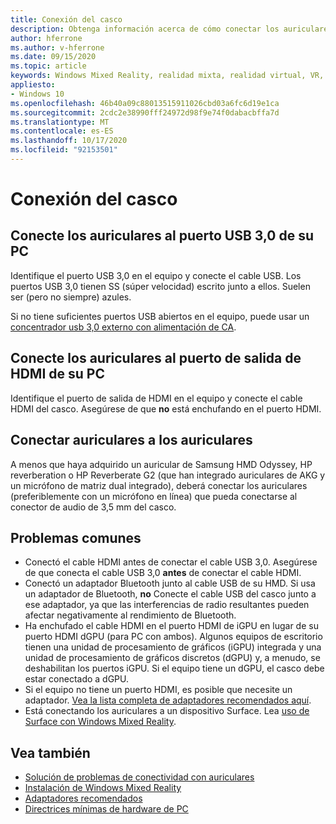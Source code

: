 ```yaml
---
title: Conexión del casco
description: Obtenga información acerca de cómo conectar los auriculares de la realidad mixta de Windows a USB 3,0 y HDMI, y cómo conectar sus auriculares al casco.
author: hferrone
ms.author: v-hferrone
ms.date: 09/15/2020
ms.topic: article
keywords: Windows Mixed Reality, realidad mixta, realidad virtual, VR, MR, auriculares, configuración, introducción
appliesto:
- Windows 10
ms.openlocfilehash: 46b40a09c88013515911026cbd03a6fc6d19e1ca
ms.sourcegitcommit: 2cdc2e38990fff24972d98f9e74f0dabacbffa7d
ms.translationtype: MT
ms.contentlocale: es-ES
ms.lasthandoff: 10/17/2020
ms.locfileid: "92153501"
---
```

# <a name="plug-in-your-headset"></a>Conexión del casco

## <a name="connect-your-headset-to-your-pcs-usb-30-port"></a>Conecte los auriculares al puerto USB 3,0 de su PC

Identifique el puerto USB 3,0 en el equipo y conecte el cable USB. Los puertos USB 3,0 tienen SS (súper velocidad) escrito junto a ellos. Suelen ser (pero no siempre) azules.

Si no tiene suficientes puertos USB abiertos en el equipo, puede usar un [concentrador usb 3,0 externo con alimentación de CA](recommended-adapters-for-windows-mixed-reality-capable-pcs.md#using-external-usb-30-hubs-with-windows-mixed-reality-headsets).

## <a name="connect-your-headset-to-your-pcs-hdmi-out-port"></a>Conecte los auriculares al puerto de salida de HDMI de su PC

Identifique el puerto de salida de HDMI en el equipo y conecte el cable HDMI del casco. Asegúrese de que **no** está enchufando en el puerto HDMI.

## <a name="connect-headphones-to-your-headset"></a>Conectar auriculares a los auriculares

A menos que haya adquirido un auricular de Samsung HMD Odyssey, HP reverberation o HP Reverberate G2 (que han integrado auriculares de AKG y un micrófono de matriz dual integrado), deberá conectar los auriculares (preferiblemente con un micrófono en línea) que pueda conectarse al conector de audio de 3,5 mm del casco.

## <a name="common-issues"></a>Problemas comunes
* Conectó el cable HDMI antes de conectar el cable USB 3,0.  Asegúrese de que conecta el cable USB 3,0 **antes** de conectar el cable HDMI.
* Conectó un adaptador Bluetooth junto al cable USB de su HMD.  Si usa un adaptador de Bluetooth, **no** Conecte el cable USB del casco junto a ese adaptador, ya que las interferencias de radio resultantes pueden afectar negativamente al rendimiento de Bluetooth.
* Ha enchufado el cable HDMI en el puerto HDMI de iGPU en lugar de su puerto HDMI dGPU (para PC con ambos). Algunos equipos de escritorio tienen una unidad de procesamiento de gráficos (iGPU) integrada y una unidad de procesamiento de gráficos discretos (dGPU) y, a menudo, se deshabilitan los puertos iGPU. Si el equipo tiene un dGPU, el casco debe estar conectado a dGPU.  
* Si el equipo no tiene un puerto HDMI, es posible que necesite un adaptador. [Vea la lista completa de adaptadores recomendados aquí](recommended-adapters-for-windows-mixed-reality-capable-pcs.md). 
* Está conectando los auriculares a un dispositivo Surface. Lea [uso de Surface con Windows Mixed Reality](windows-mixed-reality-minimum-pc-hardware-compatibility-guidelines.md#windows-mixed-reality-and-surface).

## <a name="see-also"></a>Vea también

* [Solución de problemas de conectividad con auriculares](headset-connectivity.md)
* [Instalación de Windows Mixed Reality](install-windows-mixed-reality.md)
* [Adaptadores recomendados](recommended-adapters-for-windows-mixed-reality-capable-pcs.md)
* [Directrices mínimas de hardware de PC](windows-mixed-reality-minimum-pc-hardware-compatibility-guidelines.md)
